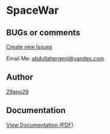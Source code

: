 # SpaceWar
## BUGs or comments

[Create new Issues](https://github.com/29apo29/SpaceWar/issues)

Email Me: abdullahergeni@yandex.com

## Author
[29apo29](https://twitter.com/29apo29)

## Documentation
[View Documentation (PDF)](https://github.com/29apo29/SpaceWar/blob/master/documentation.pdf)